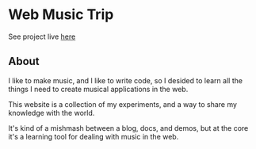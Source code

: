 # Web Music Trip

See project live [here](https://web-music-trip.netlify.app/)

## About

I like to make music, and I like to write code, so I desided to learn all the things I need to create musical applications in the web.

This website is a collection of my experiments, and a way to share my knowledge with the world.

It's kind of a mishmash between a blog, docs, and demos, but at the core it's a learning tool for dealing with music in the web.



